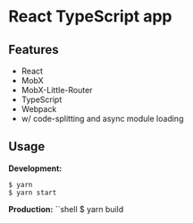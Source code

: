 # React TypeScript app

## Features

* React
* MobX
* MobX-Little-Router
* TypeScript
* Webpack
* w/ code-splitting and async module loading

## Usage

**Development:**

```shell
$ yarn
$ yarn start
```

**Production:**
``shell
$ yarn build
```
